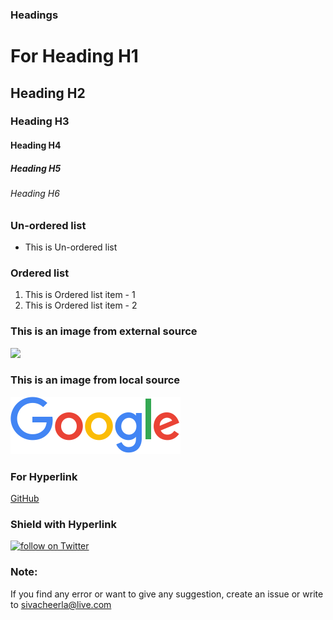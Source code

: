 ### Headings
# For Heading H1
## Heading H2
### Heading H3
#### Heading H4
##### Heading H5
###### Heading H6

### Un-ordered list
* This is Un-ordered list

### Ordered list
1. This is Ordered list item - 1
1. This is Ordered list item - 2

### This is an image from external source
![](https://www.google.co.in/images/branding/googlelogo/1x/googlelogo_color_272x92dp.png)

### This is an image from local source
![](googlelogo_color_272x92dp.png)

### For Hyperlink
[GitHub](http://github.com)

### Shield with Hyperlink
<a href="https://twitter.com/intent/follow?screen_name=sivacheerla93">
        <img src="https://img.shields.io/twitter/follow/sivacheerla93.svg?style=social&logo=twitter"
            alt="follow on Twitter"></a>


### Note:
If you find any error or want to give any suggestion, create an issue or write to sivacheerla@live.com